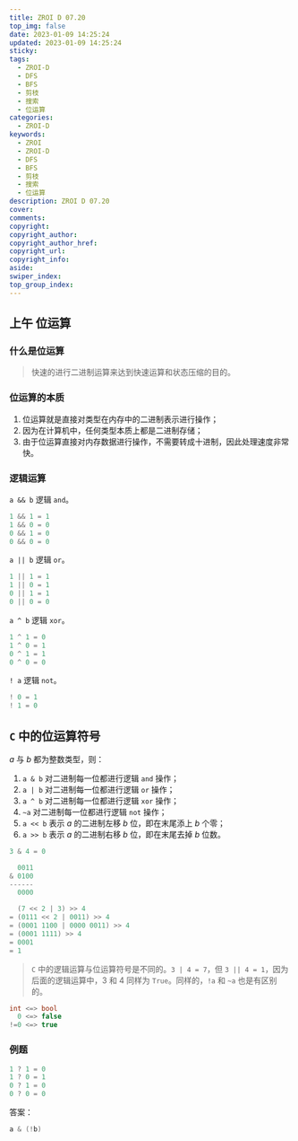 ```yaml
---
title: ZROI D 07.20
top_img: false
date: 2023-01-09 14:25:24
updated: 2023-01-09 14:25:24
sticky:
tags:
  - ZROI-D
  - DFS
  - BFS
  - 剪枝
  - 搜索
  - 位运算
categories:
  - ZROI-D
keywords:
  - ZROI
  - ZROI-D
  - DFS
  - BFS
  - 剪枝
  - 搜索
  - 位运算
description: ZROI D 07.20
cover:
comments:
copyright:
copyright_author:
copyright_author_href:
copyright_url:
copyright_info:
aside:
swiper_index:
top_group_index:
---
```


## 上午 位运算

### 什么是位运算

> 快速的进行二进制运算来达到快速运算和状态压缩的目的。

### 位运算的本质

1. 位运算就是直接对类型在内存中的二进制表示进行操作；
2. 因为在计算机中，任何类型本质上都是二进制存储；
3. 由于位运算直接对内存数据进行操作，不需要转成十进制，因此处理速度非常快。

### 逻辑运算

`a && b` 逻辑 `and`。

``` c
1 && 1 = 1
1 && 0 = 0
0 && 1 = 0
0 && 0 = 0
```

`a || b` 逻辑 `or`。

``` c
1 || 1 = 1
1 || 0 = 1
0 || 1 = 1
0 || 0 = 0
```

`a ^ b` 逻辑 `xor`。

``` c
1 ^ 1 = 0
1 ^ 0 = 1
0 ^ 1 = 1
0 ^ 0 = 0
```

`! a` 逻辑 `not`。

``` c
! 0 = 1
! 1 = 0
```

## $\texttt C$ 中的位运算符号

$a$ 与 $b$ 都为整数类型，则：

1. `a & b` 对二进制每一位都进行逻辑 `and` 操作；
2. `a | b` 对二进制每一位都进行逻辑 `or` 操作；
3. `a ^ b` 对二进制每一位都进行逻辑 `xor` 操作；
4. `~a` 对二进制每一位都进行逻辑 `not` 操作；
5. `a << b` 表示 $a$ 的二进制左移 $b$ 位，即在末尾添上 $b$ 个零；
6. `a >> b` 表示 $a$ 的二进制右移 $b$ 位，即在末尾去掉 $b$ 位数。

``` c
3 & 4 = 0

  0011
& 0100
------
  0000
```

``` c
  (7 << 2 | 3) >> 4
= (0111 << 2 | 0011) >> 4
= (0001 1100 | 0000 0011) >> 4
= (0001 1111) >> 4
= 0001
= 1
```

> $\texttt C$ 中的逻辑运算与位运算符号是不同的。`3 | 4 = 7`，但 `3 || 4 = 1`，因为后面的逻辑运算中，$3$ 和 $4$ 同样为 $\texttt{True}$。同样的，`!a` 和 `~a` 也是有区别的。

``` c
int <=> bool
  0 <=> false
!=0 <=> true
```

### 例题

``` c
1 ? 1 = 0
1 ? 0 = 1
0 ? 1 = 0
0 ? 0 = 0
```

答案：

``` c
a & (!b)
```


